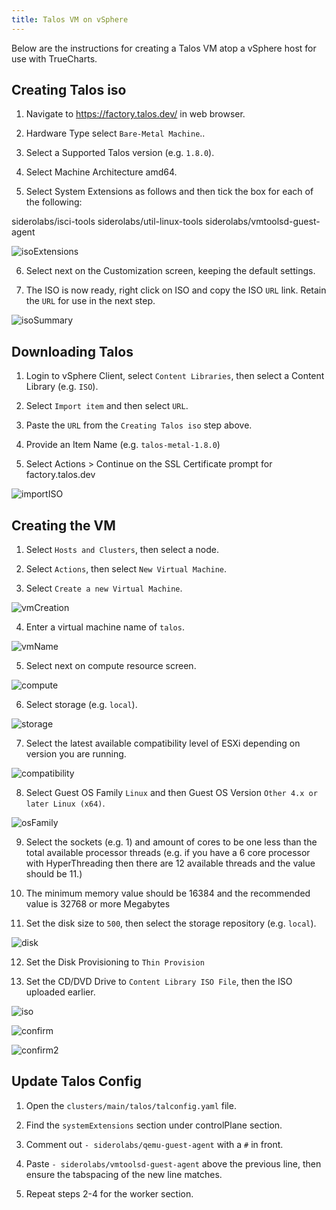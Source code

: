 ```yaml
---
title: Talos VM on vSphere
---
```


Below are the instructions for creating a Talos VM atop a vSphere host for use with TrueCharts.

## Creating Talos iso

1. Navigate to https://factory.talos.dev/ in web browser.

2. Hardware Type select `Bare-Metal Machine`..

3. Select a Supported Talos version (e.g. `1.8.0`).

4. Select Machine Architecture amd64.

5. Select System Extensions as follows and then tick the box for each of the following:

siderolabs/isci-tools
siderolabs/util-linux-tools
siderolabs/vmtoolsd-guest-agent

![isoExtensions](./img/vs-iso-extensions.png)

6. Select next on the Customization screen, keeping the default settings.

7. The ISO is now ready, right click on ISO and copy the ISO `URL` link.
Retain the `URL` for use in the next step.

![isoSummary](./img/vs-iso-summary.png)

## Downloading Talos

1. Login to vSphere Client, select `Content Libraries`, then select a Content Library (e.g. `ISO`).

2. Select `Import item` and then select `URL`.

3. Paste the `URL` from the `Creating Talos iso` step above.

4. Provide an Item Name (e.g. `talos-metal-1.8.0`)

5. Select Actions > Continue on the SSL Certificate prompt for factory.talos.dev 

![importISO](./img/vs-iso-dl.png)

## Creating the VM

1. Select `Hosts and Clusters`, then select a node.

2. Select `Actions`, then select `New Virtual Machine`.

3. Select `Create a new Virtual Machine`.

![vmCreation](./img/vs-vm-creation.png)

4. Enter a virtual machine name of `talos`.

![vmName](./img/vs-vm-name.png)

5. Select next on compute resource screen.

![compute](./img/vs-vm-compute.png)

6. Select storage (e.g. `local`).

![storage](./img/vs-vm-storage.png)

7. Select the latest available compatibility level of ESXi depending on version you are running.

![compatibility](./img/vm-compatibility.png)

8. Select Guest OS Family `Linux` and then Guest OS Version `Other 4.x or later Linux (x64)`.

![osFamily](./img/vs-vm-osFamily.png)

9. Select the sockets (e.g. 1) and amount of cores to be one less than the total available processor threads (e.g. if you have a 6 core processor with HyperThreading then there are 12 available threads and the value should be 11.)

10. The minimum memory value should be 16384 and the recommended value is 32768 or more Megabytes

11. Set the disk size to `500`, then select the storage repository (e.g. `local`).

![disk](./img/vs-vm-disks.png)

12. Set the Disk Provisioning to `Thin Provision`

13. Set the CD/DVD Drive to `Content Library ISO File`, then the ISO uploaded earlier.

![iso](./img/vs-vm-iso.png)

![confirm](./img/vs-vm-confirm.png)

![confirm2](./img/vs-vm-confirm2.png)

## Update Talos Config

1. Open the `clusters/main/talos/talconfig.yaml` file.

2. Find the `systemExtensions` section under controlPlane section.

3. Comment out `- siderolabs/qemu-guest-agent` with a `#` in front.

4. Paste `- siderolabs/vmtoolsd-guest-agent` above the previous line, then ensure the tabspacing of the new line matches.

5. Repeat steps 2-4 for the worker section.